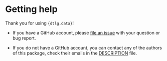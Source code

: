 # Getting help

Thank you for using `{dtlg.data}`!

- If you have a GitHub account, please
[file an issue](https://github.com/AscentSoftware/dtlg.data/issues/new)
with your question or bug report.

- If you do not have a GitHub account, you can contact any of the authors of
this package, check their emails in the
[DESCRIPTION](https://github.com/ascentsoftware/dtlg.data/blob/main/DESCRIPTION) file.

